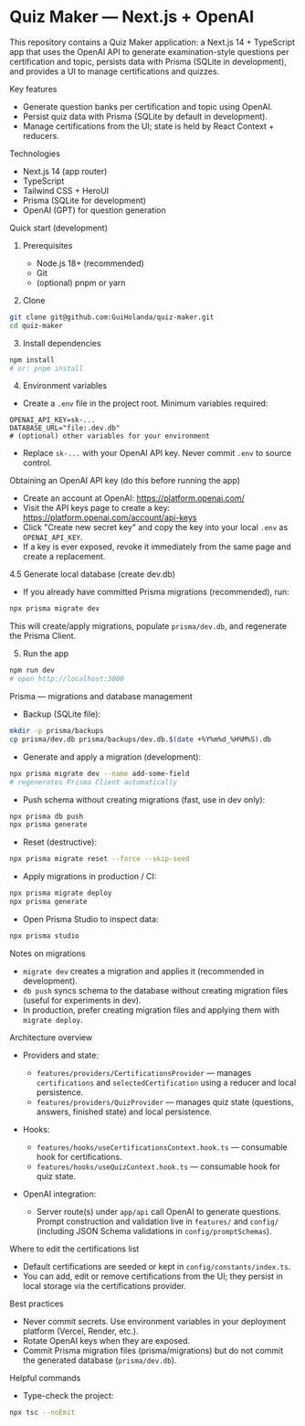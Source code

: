 # Quiz Maker — Next.js + OpenAI

This repository contains a Quiz Maker application: a Next.js 14 + TypeScript app that uses the OpenAI API to generate examination-style questions per certification and topic, persists data with Prisma (SQLite in development), and provides a UI to manage certifications and quizzes.

Key features
- Generate question banks per certification and topic using OpenAI.
- Persist quiz data with Prisma (SQLite by default in development).
- Manage certifications from the UI; state is held by React Context + reducers.

Technologies
- Next.js 14 (app router)
- TypeScript
- Tailwind CSS + HeroUI
- Prisma (SQLite for development)
- OpenAI (GPT) for question generation

Quick start (development)
1. Prerequisites
   - Node.js 18+ (recommended)
   - Git
   - (optional) pnpm or yarn

2. Clone

```bash
git clone git@github.com:GuiHolanda/quiz-maker.git
cd quiz-maker
```

3. Install dependencies

```bash
npm install
# or: pnpm install
```

4. Environment variables

- Create a `.env` file in the project root. Minimum variables required:

```env
OPENAI_API_KEY=sk-...
DATABASE_URL="file:.dev.db"
# (optional) other variables for your environment
```

- Replace `sk-...` with your OpenAI API key. Never commit `.env` to source control.

Obtaining an OpenAI API key (do this before running the app)
- Create an account at OpenAI: https://platform.openai.com/
- Visit the API keys page to create a key: https://platform.openai.com/account/api-keys
- Click "Create new secret key" and copy the key into your local `.env` as `OPENAI_API_KEY`.
- If a key is ever exposed, revoke it immediately from the same page and create a replacement.

4.5 Generate local database (create dev.db)
- If you already have committed Prisma migrations (recommended), run:

```bash
npx prisma migrate dev
```

This will create/apply migrations, populate `prisma/dev.db`, and regenerate the Prisma Client.

5. Run the app

```bash
npm run dev
# open http://localhost:3000
```

Prisma — migrations and database management
- Backup (SQLite file):

```bash
mkdir -p prisma/backups
cp prisma/dev.db prisma/backups/dev.db.$(date +%Y%m%d_%H%M%S).db
```

- Generate and apply a migration (development):

```bash
npx prisma migrate dev --name add-some-field
# regenerates Prisma Client automatically
```

- Push schema without creating migrations (fast, use in dev only):

```bash
npx prisma db push
npx prisma generate
```

- Reset (destructive):

```bash
npx prisma migrate reset --force --skip-seed
```

- Apply migrations in production / CI:

```bash
npx prisma migrate deploy
npx prisma generate
```

- Open Prisma Studio to inspect data:

```bash
npx prisma studio
```

Notes on migrations
- `migrate dev` creates a migration and applies it (recommended in development).
- `db push` syncs schema to the database without creating migration files (useful for experiments in dev).
- In production, prefer creating migration files and applying them with `migrate deploy`.

Architecture overview
- Providers and state:
  - `features/providers/CertificationsProvider` — manages `certifications` and `selectedCertification` using a reducer and local persistence.
  - `features/providers/QuizProvider` — manages quiz state (questions, answers, finished state) and local persistence.

- Hooks:
  - `features/hooks/useCertificationsContext.hook.ts` — consumable hook for certifications.
  - `features/hooks/useQuizContext.hook.ts` — consumable hook for quiz state.

- OpenAI integration:
  - Server route(s) under `app/api` call OpenAI to generate questions. Prompt construction and validation live in `features/` and `config/` (including JSON Schema validations in `config/promptSchemas`).

Where to edit the certifications list
- Default certifications are seeded or kept in `config/constants/index.ts`.
- You can add, edit or remove certifications from the UI; they persist in local storage via the certifications provider.

Best practices
- Never commit secrets. Use environment variables in your deployment platform (Vercel, Render, etc.).
- Rotate OpenAI keys when they are exposed.
- Commit Prisma migration files (prisma/migrations) but do not commit the generated database (`prisma/dev.db`).

Helpful commands
- Type-check the project:

```bash
npx tsc --noEmit
```
